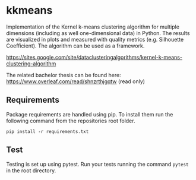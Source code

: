 # kkmeans

Implementation of the Kernel k-means clustering algorithm for multiple dimensions (including as well one-dimensional data) in Python. The results are visualized in plots and measured with quality metrics (e.g. Silhouette Coefficient). The algorithm can be used as a framework.

https://sites.google.com/site/dataclusteringalgorithms/kernel-k-means-clustering-algorithm

The related bachelor thesis can be found here: https://www.overleaf.com/read/shnzrthjgqtw (read only)

## Requirements

Package requirements are handled using pip. To install them run the following command from the repositories root folder.

`pip install -r requirements.txt`

## Test

Testing is set up using pytest. Run your tests running the command `pytest` in the root directory.
